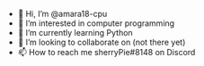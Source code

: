 - 👋 Hi, I’m @amara18-cpu
- 👀 I’m interested in computer programming
- 🌱 I’m currently learning Python
- 💞️ I’m looking to collaborate on (not there yet)
- 📫 How to reach me sherryPie#8148 on Discord

<!---
amara18-cpu/amara18-cpu is a ✨ special ✨ repository because its `README.md` (this file) appears on your GitHub profile.
You can click the Preview link to take a look at your changes.
--->
